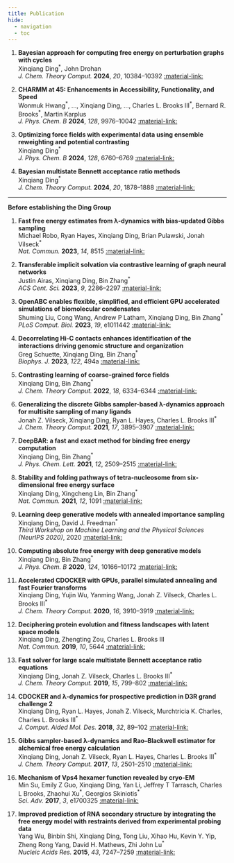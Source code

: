 ```yaml
---
title: Publication
hide:
  - navigation
  - toc
---
```


1. **Bayesian approach for computing free energy on perturbation graphs with cycles**   
Xinqiang Ding<sup>\*</sup>, John Drohan  
*J. Chem. Theory Comput.* **2024**, *20*, 10384–10392
[:material-link:](https://pubs.acs.org/doi/full/10.1021/acs.jctc.4c00948)

1. **CHARMM at 45: Enhancements in Accessibility, Functionality, and Speed**  
Wonmuk Hwang<sup>\*</sup>, ..., Xinqiang Ding, ..., Charles L. Brooks III<sup>\*</sup>, Bernard R. Brooks<sup>\*</sup>, Martin Karplus  
*J. Phys. Chem. B* **2024**, *128*, 9976–10042
[:material-link:](https://pubs.acs.org/doi/full/10.1021/acs.jpcb.4c04100)

1. **Optimizing force fields with experimental data using ensemble reweighting and potential contrasting**  
Xinqiang Ding<sup>\*</sup>   
*J. Phys. Chem. B* **2024**, *128*, 6760–6769
[:material-link:](https://pubs.acs.org/doi/10.1021/acs.jpcb.4c02147)

1. **Bayesian multistate Bennett acceptance ratio methods**  
Xinqiang Ding<sup>\*</sup>  
*J. Chem. Theory Comput.* **2024**, *20*, 1878–1888
[:material-link:](https://pubs.acs.org/doi/10.1021/acs.jctc.3c01212)
---
**Before establishing the Ding Group**

1. **Fast free energy estimates from λ-dynamics with bias-updated Gibbs sampling**  
Michael Robo, Ryan Hayes, Xinqiang Ding, Brian Pulawski, Jonah Vilseck<sup>\*</sup>  
*Nat. Commun.* **2023**, *14*, 8515
[:material-link:](https://www.nature.com/articles/s41467-023-44208-9)

1. **Transferable implicit solvation via contrastive learning of graph neural networks**  
Justin Airas, Xinqiang Ding, Bin Zhang<sup>\*</sup>  
*ACS Cent. Sci.* **2023**, *9*, 2286–2297
[:material-link:](https://pubs.acs.org/doi/10.1021/acscentsci.3c01160)


1. **OpenABC enables flexible, simplified, and efficient GPU accelerated simulations of biomolecular condensates**  
Shuming Liu, Cong Wang, Andrew P Latham, Xinqiang Ding, Bin Zhang<sup>\*</sup>  
*PLoS Comput. Biol.* **2023**, *19*, e1011442
[:material-link:](https://journals.plos.org/ploscompbiol/article?id=10.1371/journal.pcbi.1011442)


1. **Decorrelating Hi-C contacts enhances identification of the interactions driving genomic structure and organization**  
Greg Schuette, Xinqiang Ding, Bin Zhang<sup>\*</sup>  
*Biophys. J.* **2023**, *122*, 494a
[:material-link:](https://doi.org/10.1016/j.bpj.2022.11.2638)

1. **Contrasting learning of coarse-grained force fields**  
Xinqiang Ding, Bin Zhang<sup>\*</sup>  
*J. Chem. Theory Comput.* **2022**, *18*, 6334–6344
[:material-link:](https://doi.org/10.1021/acs.jctc.2c00616)


1. **Generalizing the discrete Gibbs sampler-based λ-dynamics approach for multisite sampling of many ligands**  
Jonah Z. Vilseck, Xinqiang Ding, Ryan L. Hayes, Charles L. Brooks III<sup>\*</sup>  
*J. Chem. Theory Comput.* **2021**, *17*, 3895–3907
[:material-link:](https://doi.org/10.1021/acs.jctc.1c00176)


1. **DeepBAR: a fast and exact method for binding free energy computation**  
Xinqiang Ding, Bin Zhang<sup>\*</sup>  
*J. Phys. Chem. Lett.* **2021**, *12*, 2509–2515
[:material-link:](https://doi.org/10.1021/acs.jpclett.1c00189)

1. **Stability and folding pathways of tetra-nucleosome from six-dimensional free energy surface**  
Xinqiang Ding, Xingcheng Lin, Bin Zhang<sup>\*</sup>  
*Nat. Commun.* **2021**, *12*, 1091
[:material-link:](https://doi.org/10.1038/s41467-021-21377-z)

1. **Learning deep generative models with annealed importance sampling**  
Xinqiang Ding, David J. Freedman<sup>\*</sup>  
*Third Workshop on Machine Learning and the Physical Sciences (NeurIPS 2020)*, 2020
[:material-link:](https://arxiv.org/abs/1906.04904)

1. **Computing absolute free energy with deep generative models**  
Xinqiang Ding, Bin Zhang<sup>\*</sup>  
*J. Phys. Chem. B* **2020**, *124*, 10166–10172
[:material-link:](https://doi.org/10.1021/acs.jpcb.0c08645)

1. **Accelerated CDOCKER with GPUs, parallel simulated annealing and fast Fourier transforms**  
Xinqiang Ding, Yujin Wu, Yanming Wang, Jonah Z. Vilseck, Charles L. Brooks III<sup>\*</sup>  
*J. Chem. Theory Comput.* **2020**, *16*, 3910–3919
[:material-link:](https://doi.org/10.1021/acs.jctc.0c00145)

1. **Deciphering protein evolution and fitness landscapes with latent space models**  
Xinqiang Ding, Zhengting Zou, Charles L. Brooks III  
*Nat. Commun.* **2019**, *10*, 5644
[:material-link:](https://doi.org/10.1038/s41467-019-13633-0)

1. **Fast solver for large scale multistate Bennett acceptance ratio equations**  
Xinqiang Ding, Jonah Z. Vilseck, Charles L. Brooks III<sup>\*</sup>  
*J. Chem. Theory Comput.* **2019**, *15*, 799–802
[:material-link:](https://doi.org/10.1021/acs.jctc.8b01010)

1. **CDOCKER and λ-dynamics for prospective prediction in D3R grand challenge 2**  
Xinqiang Ding, Ryan L. Hayes, Jonah Z. Vilseck, Murchtricia K. Charles, Charles L. Brooks III<sup>\*</sup>  
*J. Comput. Aided Mol. Des.* **2018**, *32*, 89–102
[:material-link:](https://doi.org/10.1007/s10822-017-0050-5)

1. **Gibbs sampler-based λ-dynamics and Rao–Blackwell estimator for alchemical free energy calculation**  
Xinqiang Ding, Jonah Z. Vilseck, Ryan L. Hayes, Charles L. Brooks III<sup>\*</sup>  
*J. Chem. Theory Comput.* **2017**, *13*, 2501–2510
[:material-link:](https://doi.org/10.1021/acs.jctc.7b00204)

1. **Mechanism of Vps4 hexamer function revealed by cryo-EM**  
Min Su, Emily Z Guo, Xinqiang Ding, Yan Li, Jeffrey T Tarrasch, Charles L Brooks, Zhaohui Xu<sup>\*</sup>, Georgios Skiniotis<sup>\*</sup>  
*Sci. Adv.* **2017**, *3*, e1700325
[:material-link:](https://doi.org/10.1126/sciadv.1700325)

1. **Improved prediction of RNA secondary structure by integrating the free energy model with restraints derived from experimental probing data**  
Yang Wu, Binbin Shi, Xinqiang Ding, Tong Liu, Xihao Hu, Kevin Y. Yip, Zheng Rong Yang, David H. Mathews, Zhi John Lu<sup>\*</sup>  
*Nucleic Acids Res.* **2015**, *43*, 7247–7259
[:material-link:](https://doi.org/10.1093/nar/gkv706)

